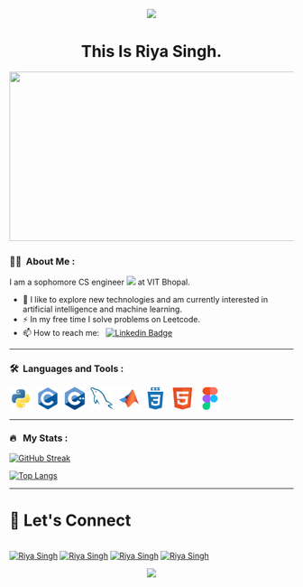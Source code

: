 
<p align="center">
  <img src="https://capsule-render.vercel.app/api?type=waving&color=gradient&text=Hello!&height=100&section=header"/>
</p>


<h1 align="center">This Is Riya Singh. </h1>

<p align="center"><img src="https://media.giphy.com/media/dWesBcTLavkZuG35MI/giphy.gif" width="600" height="300"  /></p>

### :woman_technologist: &nbsp;About Me :

I am a sophomore CS engineer <img src="https://media.giphy.com/media/WUlplcMpOCEmTGBtBW/giphy.gif" width="30"> at VIT Bhopal.

- 🌱 I like to explore new technologies and am currently interested in artificial intelligence and machine learning.
- ⚡ In my free time I solve problems on Leetcode.
- 📫 How to reach me: &nbsp; [![Linkedin Badge](https://img.shields.io/badge/-LinkedIn-blue?style=flat&logo=Linkedin&logoColor=white)](https://www.linkedin.com/in/riyasingh3105/)

---

### 🛠 &nbsp;Languages and Tools :

<p>
<img src="https://github.com/devicons/devicon/blob/master/icons/python/python-original.svg" title="Python" alt="Python" width="40" height="40"/>&nbsp;
<img src="https://github.com/devicons/devicon/blob/master/icons/c/c-original.svg" title="C" alt="C" width="40" height="40"/>&nbsp;
<img src="https://github.com/devicons/devicon/blob/master/icons/cplusplus/cplusplus-original.svg" title="C++" alt="C++" width="40" height="40"/>&nbsp;
<img src="https://github.com/devicons/devicon/blob/master/icons/mysql/mysql-original.svg" title="MySQL" alt="MySQL" width="40" height="40"/>&nbsp;
<img src="https://github.com/devicons/devicon/blob/master/icons/matlab/matlab-original.svg" title="MATLAB" alt="MATLAB" width="40" height="40"/>&nbsp;
<img src="https://github.com/devicons/devicon/blob/master/icons/css3/css3-plain-wordmark.svg"  title="CSS3" alt="CSS" width="40" height="40"/>&nbsp;
<img src="https://github.com/devicons/devicon/blob/master/icons/html5/html5-original.svg" title="HTML5" alt="HTML" width="40" height="40"/>&nbsp;
<img src="https://github.com/devicons/devicon/blob/master/icons/figma/figma-original.svg" title="figma" alt="figma" width="40" height="40"/>&nbsp;
</p>

---

### 🔥 &nbsp; My Stats :
[![GitHub Streak](http://github-readme-streak-stats.herokuapp.com?user=ravenn3105&theme=dark&background=000000)](https://git.io/streak-stats)

[![Top Langs](https://github-readme-stats.vercel.app/api/top-langs/?username=ravenn3105&layout=compact&theme=vision-friendly-dark)](https://github.com/anuraghazra/github-readme-stats)

---
<h1>🤝 Let's Connect <br></h1>
<br />
<a href="https://www.linkedin.com/in/riyasingh3105/" target="blank"><img align="center" src="https://raw.githubusercontent.com/rahuldkjain/github-profile-readme-generator/master/src/images/icons/Social/linked-in-alt.svg" alt="Riya Singh" height="30" width="40" /></a> 
<a href="https://instagram.com/_.rriyaa._" target="blank"><img align="center" src="https://raw.githubusercontent.com/rahuldkjain/github-profile-readme-generator/master/src/images/icons/Social/instagram.svg" alt="Riya Singh" height="30" width="40" /></a>
<a href="https://discord.com/users/ravenn3105" target="blank"><img align="center" src="https://raw.githubusercontent.com/rahuldkjain/github-profile-readme-generator/master/src/images/icons/Social/discord.svg" alt="Riya Singh" height="30" width="40" /></a>
<a href="mailto:riya.singhh3105@gmail.com" target="blank"><img align="center" src="https://upload.wikimedia.org/wikipedia/commons/thumb/7/7e/Gmail_icon_%282020%29.svg/1024px-Gmail_icon_%282020%29.svg.png?20221017173631" alt="Riya Singh" height="30" width="40" title="Mail - Riya Singh"/></a>

<br />

<p align="center">
  <img src="https://capsule-render.vercel.app/api?type=waving&color=gradient&height=100&section=footer"/>
</p>
